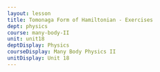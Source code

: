 ```yaml
---
layout: lesson
title: Tomonaga Form of Hamiltonian - Exercises
dept: physics
course: many-body-II
unit: unit18
deptDisplay: Physics
courseDisplay: Many Body Physics II
unitDisplay: Unit 18
---
```

